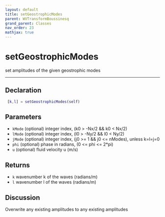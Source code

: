 ```yaml
---
layout: default
title: setGeostrophicModes
parent: WVTransformBoussinesq
grand_parent: Classes
nav_order: 23
mathjax: true
---
```


#  setGeostrophicModes

set amplitudes of the given geostrophic modes


---

## Declaration
```matlab
 [k,l] = setGeostrophicModes(self)
```
## Parameters
+ `kMode`  (optional) integer index, (k0 > -Nx/2 && k0 < Nx/2)
+ `lMode`  (optional) integer index, (l0 > -Ny/2 && l0 < Ny/2)
+ `jMode`  (optional) integer index, (j0 >= 1 && j0 <= nModes), unless k=l=j=0
+ `phi`  (optional) phase in radians, (0 <= phi <= 2*pi)
+ `u`  (optional) fluid velocity u (m/s)

## Returns
+ `k`  wavenumber k of the waves (radians/m)
+ `l`  wavenumber l of the waves (radians/m)

## Discussion

  Overwrite any existing amplitudes to any existing amplitudes
 
                    
